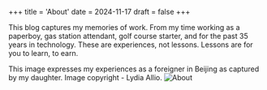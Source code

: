 +++
title = 'About'
date = 2024-11-17
draft = false
+++

This blog captures my memories of work. From my time working as a paperboy, gas station attendant, golf course starter, and for the past 35 years in technology. These are experiences, not lessons. Lessons are for you to learn, to earn. 

This image expresses my experiences as a foreigner in Beijing as captured by my daughter. Image copyright - Lydia Allio. 
![About](/onwork/images/aboutme.jpeg)
